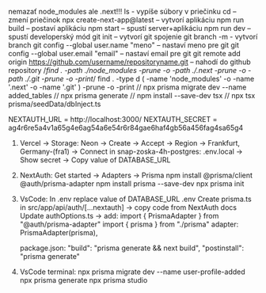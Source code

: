 nemazať node_modules ale .next!!!
ls - vypíše súbory v priečinku
cd – zmení priečinok
npx create-next-app@latest – vytvorí aplikáciu
npm run build – postaví aplikáciu
npm start – spustí server+aplikáciu
npm run dev – spustí developerský mód
git init – vytvorí git spojenie
git branch -m <name> - vytvorí branch
git config --global user.name "meno" – nastaví meno pre git
git config --global user.email "email" – nastaví email pre git
git remote add origin https://github.com/username/repositoryname.git – nahodí do github repository
/*find . -path ./node_modules -prune -o -path ./.next -prune -o -path ./.git -prune -o -print*/
find . -type d \( -name 'node_modules' -o -name '.next' -o -name '.git' \) -prune -o -print
// npx prisma migrate dev --name added_tables
// npx prisma generate
// npm install --save-dev tsx
// npx tsx prisma/seedData/dbInject.ts

NEXTAUTH_URL = http://localhost:3000/
NEXTAUTH_SECRET = ag4r6re5a4v1a65g4e6ag54a6e54r6r84gae6haf4gb56a456fag4sa65g4

1. Vercel -> Storage:
    Neon -> Create -> Accept -> Region -> Frankfurt, Germany-(fra1) -> Connect
    in snap-zoska-4h-postgres:
    .env.local -> Show secret -> Copy value of DATABASE_URL

2. NextAuth:
    Get started -> Adapters -> Prisma 
    npm install @prisma/client @auth/prisma-adapter
    npm install prisma --save-dev
    npx prisma init

3. VsCode:
    In .env replace value of DATABASE_URL
    .env
    Create prisma.ts in src/app/api/auth/[...nextauth] -> copy code from NextAuth docs
    Update authOptions.ts -> add:   import { PrismaAdapter } from "@auth/prisma-adapter"
                                    import { prisma } from "./prisma"
                                    adapter: PrismaAdapter(prisma),

    package.json:   "build": "prisma generate && next build",
                    "postinstall": "prisma generate"


4. VsCode terminal:
    npx prisma migrate dev --name user-profile-added
    npx prisma generate
    npx prisma studio